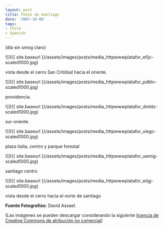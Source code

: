 ```yaml
---
layout: post
title: Fotos de Santiago
date: '2007-10-06'
tags:
- chile
- Spanish
---
```


(día sin smog claro)

 ![]({{ site.baseurl }}/assets/images/posts/media_httpwwwplatafor_efijc-scaled1000.jpg)

vista desde el cerro San Critóbal hacia el oriente.

 ![]({{ site.baseurl }}/assets/images/posts/media_httpwwwplatafor_pdblv-scaled1000.jpg)

providencia.

 ![]({{ site.baseurl }}/assets/images/posts/media_httpwwwplatafor_dmldz-scaled1000.jpg)

sur-oriente.

 ![]({{ site.baseurl }}/assets/images/posts/media_httpwwwplatafor_xiegc-scaled1000.jpg)

plaza italia, centro y parque forestal

 ![]({{ site.baseurl }}/assets/images/posts/media_httpwwwplatafor_uemig-scaled1000.jpg)

santiago centro

 ![]({{ site.baseurl }}/assets/images/posts/media_httpwwwplatafor_eiigj-scaled1000.jpg)

vista desde el cerro hacia el norte de santiago

**Fuente Fotografías:** David Assael.

(Las imágenes se pueden descargar considerando la siguiente [licencia de Creative Commons de atribución no comercial](http://creativecommons.org/licenses/by-nc/2.0/cl/))

